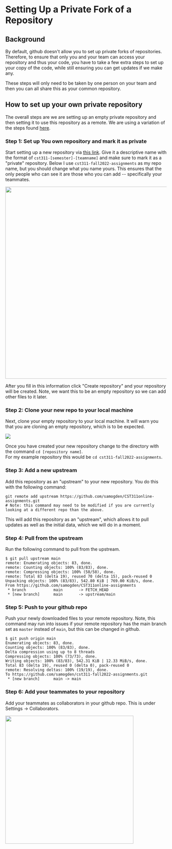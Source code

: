 # Setting Up a Private Fork of a Repository

## Background 


By default, github doesn't allow you to set up private forks of repositories.  
Therefore, to ensure that only you and your team can access your repository and thus your code, you have to take a few extra steps to set up your copy of the code, while still ensuring you can get updates if we make any.

These steps will only need to be taken by one person on your team and then you can all share this as your common repository.

## How to set up your own private repository

The overall steps are we are setting up an empty private repository and then setting it to use this repository as a remote.
We are using a variation of the steps found [here](https://deanmalone.net/post/how-to-fork-your-own-repo-on-github/).

### Step 1: Set up You own repository and mark it as private

Start setting up a new repository via [this link](https://github.com/new).
Give it a descriptive name with the format of `cst311-[semester]-[teamname]` and make sure to mark it as a "private" repository.  Below I use `cst311-fall2022-assignments` as my repo name, but you should change what you name yours.
This ensures that the only people who can see it are those who you can add -- specifically your teammates. 

<img src="imgs/1-new-repository-page.png" height="600">

After you fill in this information click "Create repository" and your repository will be created.
Note, we want this to be an empty repository so we can add other files to it later.

### Step 2: Clone your new repo to your local machine

Next, clone your empty repository to your local machine.
It will warn you that you are cloning an empty repository, which is to be expected.

<img src="imgs/2-clone-empty-repo.png">

Once you have created your new repository change to the directory with the command `cd [repository name]`.  
For my example repository this would be `cd cst311-fall2022-assignments`.

### Step 3: Add a new upstream

Add this repository as an "upstream" to your new repository.
You do this with the following command:

```shell
git remote add upstream https://github.com/samogden/CST311online-assignments.git
# Note: this command may need to be modified if you are currently looking at a different repo than the above.
```



This will add this repository as an "upstream", which allows it to pull updates as well as the initial data, which we will do in a moment.

### Step 4: Pull from the upstream

Run the following command to pull from the upstream.

```shell
$ git pull upstream main
remote: Enumerating objects: 83, done.
remote: Counting objects: 100% (83/83), done.
remote: Compressing objects: 100% (58/58), done.
remote: Total 83 (delta 19), reused 70 (delta 15), pack-reused 0
Unpacking objects: 100% (83/83), 542.80 KiB | 769.00 KiB/s, done.
From https://github.com/samogden/CST311online-assignments
 * branch            main       -> FETCH_HEAD
 * [new branch]      main       -> upstream/main
```

### Step 5: Push to your github repo

Push your newly downloaded files to your remote repository.
Note, this command may run into issues if your remote repository has the main branch set as `master` instead of `main`, but this can be changed in github.

```shell
$ git push origin main
Enumerating objects: 83, done.
Counting objects: 100% (83/83), done.
Delta compression using up to 8 threads
Compressing objects: 100% (73/73), done.
Writing objects: 100% (83/83), 542.31 KiB | 12.33 MiB/s, done.
Total 83 (delta 19), reused 0 (delta 0), pack-reused 0
remote: Resolving deltas: 100% (19/19), done.
To https://github.com/samogden/cst311-fall2022-assignments.git
 * [new branch]      main -> main
```

### Step 6: Add your teammates to your repository

Add your teammates as collaborators in your github repo.  This is under Settings -> Collaborators.

<img src="imgs/3-add-collaborators.png" height="400">


